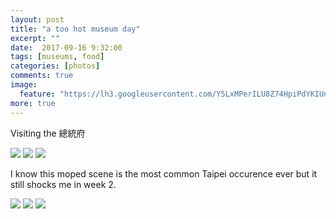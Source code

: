 ```yaml
---
layout: post
title: "a too hot museum day"
excerpt: ""
date:  2017-09-16 9:32:00
tags: [museums, food]
categories: [photos]
comments: true
image:
  feature: "https://lh3.googleusercontent.com/Y5LxMPerILU8Z74HpiPdYKIUnvKSGHhAM78274a6WCavgJ4qjW05m0YRbSew-mpjS3j3JTEQAg_sfkWIAbG6OyLLFOuoBnJf8AotATyc0AD71ChQ2sFlGw-mb43qaV0IcbbZoF6Noh6l2J0xLmbMaVXEO3qGNM8m5JyHag0d1b1Dvq4WyFa5QotHj6Yin5WDmnBsQotRImlkMj1hqoqOOdJ3k99DOfz6l2GqtV5cGHE76pEBg32FnQSRv__fml1bunEwHOFGqoH0o6cT1_OZux9n08Uoz0P6yOI6nj3K-qi2VvYZhGJXnNNDSdp1XsIsO8PyYsgj7yuD-EOPFlfDq4b6C0PaF5KnBIvzQNDSx4xgPEVv7BamcNog0eTMTJ0NGgFDXAyl04_m9b5kHSWVrw_8TallCuLT3l7Pb1EzEaebjvdPdlRQnr1uvlqB6Jz71dOpC1lT6kLhjjuRy8JgKjC1B9Mrn4wP_JjfJeH_jldtOrzC0K8pzuqVBJDH4eBArTAuC-PUpeWZ9qeii_IsGYJrUgTKsJssJUPdTCb4jQb2zw3vel71PqSTfgRVGC10nKd8TJ2AE4iYeDDTkgihdyvNeeCU54jXx239TDkIqLvo0vQSxRDaCNXOzLALfi4GvnTvLd1wlyS5OHuHj-96Ls3xGPJSw5d5FCs=w1410-h942-no"
more: true
---
```


Visiting the 總統府 

<img src="https://lh3.googleusercontent.com/6ZHzru8MG_oN4q1vL5uqcSOyIQORTKzXplNkfVgaoZhcLCBXFxSKsTf6wcdQRZoJNrWjhKVoFPNCmBca_kjo-czE7ZY_I6FGFrVp29uYD-eQc6KB-ym1pPXWwwK0jWLkCB_r6nFPZCv6GlzmrNFYldall-i_OzMCRGYF-wyhmrfaHhpDhG2Pv2XiPEdtcZkeFmi43YUyV6aEu6L7Asv6FdZdj8kOED-gFwGeaioolpmL5FkYzAvvy3aOxzze0Fhu12LDAfnTTsb5GFoUhICXAiGheI1OOUa4qDBUQshlUbTrratmr7HeZHpWZpFijDzHvxYlmsAkccNOA5gsHiQEEJbd2gUDCMkDnLxnmvFo5t-tO2k0JEnGut6F6PnaxCi1k9o7CXr6lluF5RIhc_nBTE_3eXSlXZDlnHZxKtfKab2MH5JvMg8i1WtKTAMMiVKFFan0ByYNGu5BwnayEwAQ03PlfxfyqALEwdHWZqo3fyidtonNqwqbpdjCHKoaUWMGNazfyNmwr8Hk5zf9yl2ZPMAY3r7yIOLOdSf_FPLVCLt3w7uenipTrW5ggL8BZU8rXbqcy2GLeVAl4P1mLcEUR6WFmFcWaTJQX9reO2m7NGGOQmREOJaFX5mPH1_9KRs6yigd285a5FoXPMc9-FEeHvjryQyErzjxYe4=w1412-h942-no">

<img src="https://lh3.googleusercontent.com/NaxxRIgUHazT58kVtGOfEvz2iXGceDOcURAzduC0Mbf8bbXvHOJFTUL4nv74oBSQgLeA62hi6lSjNT5mf42n2rOUMq2dV4vaFogvrfbxBkJgzBFiUlprFwzJMK112tlUa08sqXx6WrA4M-xO647Wy2u3n5HaEj8Wt7r_Lv0c77wqnX6HWv9WaJlZLHa-wLbQFyTp6GS7LZTz-7dFuaNmK54yNQO7-g_nx6OL3gf4MZH0tOwgxuVmzOkYwROmw5-YQdexR5hsJ5Qlhw6AmgLK6Yx-utfdUT501fzSoNy4kx2bxBgv3cBpKpBqLmsti2gom6_28FA_Dpe5tM_3xLN89M84XvabFK733tbT0vsElJtn-sMwegg0ET-WTr76ikt_6vUEo7wWevXZ6DJZt6fQR_x5xB8qJWK621Lv2P7O5MFTgYf-IrwRxwYEmP-jU2z5fAu9HB6E8zntxoaGgfILgFjt9syS7bhzxtOLaZEEMjplwSngcylcbh_fYAk62jKzdQR1-_B-J3D-Qf-jgLDkjq41ygXGYFwVJaaSRuGMdXAeXGIl9AtNa9-P3kwu0__krAhoUoFipVIYKKQc0Cz2AP_tnb2lYmYmhnBJ5Hbg8H0rDid_aJVDgbL8cw_R6vkfUS01Wxa4hJie3Z9b9rNXWL_36oJ5g9y8MLM=w1410-h940-no">

<img src="https://lh3.googleusercontent.com/ct6hxi004qqtDFCLPoOaOPEOIEps6aGdkZxfz7CGe73Kzgl1UZb4ly9EnaTq0k8jG_IVqh56TeoEoDMiQHcwCRWbw-GHBLSOiy-HGLBw8JQSRZs8Nci7Bx12OzsvkaFzZmPnWwYkRuUcqTWzqG2BkbBYovWf8gjBhtQfTLkyK3oBMaWGDe2J0ad0rKJ_gNbvK5ZIwrcLjQbKvkShgtbbNtBqGrt9ivgpaQ42LUlkRaj6INL8rcx2YgEuZwvWS40BpjKqZ4HMfFfUUkTbMEc4Mf8236y_gWugEhwan33Mnmx7cVMFoKcn0VJKR4DNeFFYmiFcJQWZJ1NGpxMHuBrBmL_5Pk0Pcx-VB9AzDi6p9x6BFPLuLiXAxcsqTEa6DI-Cc9JceHG9nCdZA8BMAqt59XzGvHrpdOPmox8unUDtH3GlwrngCV8Y5cNnczCM5pFmrBRScKnTUmG6HjwGTywzuadf8hhacDpJ9erZtzCL9ECC9Z-LCCaLSTkvalFX5b1eTZ7_VDlsoEWdd6w8BlZVd95BZLmxNsC1j65yJc04NJaRR2xuGysYuXb0ICsJ4iGtLWJ0ndLI3q8xVVzi6S5B8qVaEdzHl9OxaakFh4aLCA=w2406-h1606-no">

I know this moped scene is the most common Taipei occurence ever but it still shocks me in week 2.

<img src="https://lh3.googleusercontent.com/KxqmDL-pQypcUnu3j6P8gAr895FsuD25X38ZxvUkEJk0LIkxsY4Y1NKKvnQcoF1_W2PNCb0XRzyhWgVRLBaAhd3lJL9ZeT9y_ioKAZFlpDhTTVNKPEPUO7cERnn7D7GAa2jmukgTiKPLSi5UqyPQErDujeGctkWeQbiQYZeZNJiigJTeyVMFapcTO0Q8ZWS2veecAHsfPnsA18KZomHln1VIRGTM4lqKLL7PV6L8Ga7RfCSSsuj4b_t5sYvI7_vRFDGZaga8o5eSCnW9jZNsRqKzUjUZYuDwxhcNhCYdSo62MtIXJHH7beLR3aERQb7RwhamxzgnGrBs2zmOvB9TJV4ZxYMd61q9bM5i3kwZqKSJqy3RJAXLxXBjUV9fDco8pR5E-aXF21kZ80YPDu5NnvPskZsg-gYVqjLiGJxmIKOhGaJh55W4zwnhOuhv5Ygja18KGuUWe1s9S13FlVg0Snp0DvBqiIwUimmvIS8hNugXx8uyN3T017a_VtErVAVnl8FJFKJsOUzhEk7Jw9URsvQuf_E_HHpVW997vPtCL-H8EWUUzgrH0Fla5CbKLc1MRoVHoDmIKpBY7vDImkvCNVm_SPldYB-5HBfctDXquA=w2410-h1608-no">

<img src="https://lh3.googleusercontent.com/8spEllGKM7ojrfAU5wo5nEGWLJQo7RXLpMJ4FdhWM9YK7WhLt3XVJH3OWPH1zb2ODiERnjYoGcVa5Zg70kNY5ZYrtF9kNxJWQ0O-yL7nWhlztg4LpCd4VxGDnmcJ6DItVRVJu6qfGQZ8FKPgpUyjDM1ymWJwPuYuc1WHD-vh6CMA5QlrxyWK3i1h2E3eaBkxqZ2QQ2ZjCVnpdgHjqZFR8dMZ4zS7ZglqZi81CrPkKL1FyNmobWn--nzxABrq-SkOIC-M_eq_Eh0wAiSurqLSQDt1mD0frv-NSleprYbRFF6NHNUT1XZvD3NzJL7F5xtG-XRIwevx90HcJ5584VMLRW3PunSORU2qdHpbyCrXrHfBYpxxkUxCyRGA8h8WGLaiALiU1QglKQTnhjE9P5WAmBdou6MWpQqzcxjby-HC_ZyL-ucu6QSHFuKCFtfD9_6XQd-p6cf4dsuXl5U7npQWVlmXXI7yKjf7bxKmCPZUCKDl-tOcIQIHv_PNYCIFT76VqNECctj4EdKFSr0Gqg7E2vf6KIcnSF87DJfjtwaHx8ve9UGFt2AsP39qfHdEmGHQT22IXOshJo9PbJI72M25pLno78QKX-0xr1yEKQHLKQ=w2406-h1606-no">

<img src="https://lh3.googleusercontent.com/fOzG2qak4LVihtr8puPGEP-dvmAAcQOHCjprn1GiZHuYGmCYrCTuy_fZxjvaR1M0n_l9PxAq4N0bme8qXucn2ln6YhFQgdhn_hgVo5OCINVhRafUkqXjNeIyO-OZe7ZHlprMNr79ZCNJzoJrKeedMA9vTUFw7Zco3ZjNSq52U_eGEVIK4CjYbmdSLKOaFo1Q2f5BiInXwwurKDt8xYULJI1wExZXOWLTboH9Lhe1ef0uOo0KsOFW9-j7juP7fydXP6dwMRw-TO1U9qPMHZKk9G-p2AWG5IhP0CqFsF9zFZ3IibXnFV1I_bRf5wojJHocRvHp5CX9L3DAGRxTLebkRb_lLktLG_FHiC8qP3Y4bWNPKRWDx-tVDcPk0sSWKdO7qzl44XdDrqvxAh40RDtXKt9PcLOI_wGsnUXENUhIjU_E9xtmtVEo1huue1sluWxoI5WyYPJNv5S-wihcCEsLZMq-bTWJdfPLaWMYuh8UBfv6vToQMpU6bT2iq0vIM49faA3-cEjR1OJLfn4E0IbgLeuadMVzMtW75jO4pjQLtqxDVWPQQg2hZufwPZOwwYoUegrQO8vPwwFw_gYkaaCCucPsb0D3eaYpqre1KpIaw-k2xpZ-Lr0RCwPswq4x9LBwPonYRb12GJW9hDb7tzmyoAwZMHI3JySs9wQ=w1410-h940-no">
